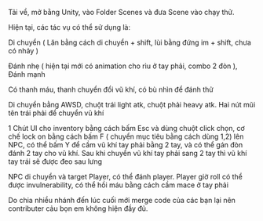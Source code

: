 Tải về, mở bằng Unity, vào Folder Scenes và đưa Scene vào chạy thử.

Hiện tại, các tác vụ có thể sử dụng là:

Di chuyển ( Lăn bằng cách di chuyển + shift, lùi bằng đứng im + shift, chưa có nhảy )

Đánh nhẹ ( hiện tại mới có animation cho rìu ở tay phải, combo 2 đòn ), Đánh mạnh

Có thanh máu, thanh chuyển đổi vũ khí, có bù nhìn để đánh thử

Di chuyển bằng AWSD, chuột trái light atk, chuột phải heavy atk. Hai nút mũi tên trái phải để chuyển vũ khí

1 Chút UI cho inventory bằng cách bấm Esc và dùng chuột click chọn, cơ chế lock on bằng cách bấm F ( chuyển mục tiêu bằng cách dùng 1,2) lên NPC, có thể bấm Y để cầm vũ khí tay phải bằng 2 tay, và có thể gán đòn đánh 2 tay cho vũ khí. Sau khi chuyển vũ khí tay phải sang 2 tay thì vũ khí tay trái sẽ được đeo sau lưng

NPC di chuyển và target Player, có thể đánh player. Player giờ roll có thể được invulnerability, có thể hồi máu bằng cách cầm mace ở tay phải


Do chia nhiều nhánh đến lúc cuối mới merge code của các bạn lại nên contributer cảu bọn em không hiện đầy đủ.
